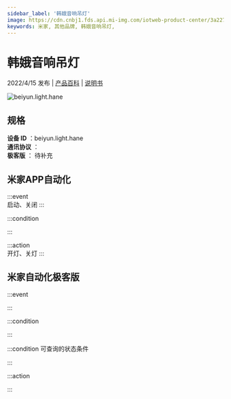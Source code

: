 ```yaml
---
sidebar_label: '韩娥音响吊灯'
image: https://cdn.cnbj1.fds.api.mi-img.com/iotweb-product-center/3a22780b35c5416cfbedb43980deb9e0_1639709012138.png?GalaxyAccessKeyId=AKVGLQWBOVIRQ3XLEW&Expires=9223372036854775807&Signature=6uyzxQ2VCLRtYQlJ/eD88Esb5ak=
keywords: 米家, 其他品牌, 韩娥音响吊灯, 
---
```

# 韩娥音响吊灯

2022/4/15 发布 | [产品百科](https://home.mi.com/webapp/content/baike/product/index.html?model=beiyun.light.hane/) | [说明书](https://home.mi.com/views/introduction.html?model=beiyun.light.hane&region=cn)

![beiyun.light.hane](https://cdn.cnbj1.fds.api.mi-img.com/iotweb-product-center/3a22780b35c5416cfbedb43980deb9e0_1639709012138.png?GalaxyAccessKeyId=AKVGLQWBOVIRQ3XLEW&Expires=9223372036854775807&Signature=6uyzxQ2VCLRtYQlJ/eD88Esb5ak=)

## 规格  
> 
**设备 ID** ：beiyun.light.hane  
**通讯协议** ：  
**极客版**  ： 待补充 


## 米家APP自动化  

:::event  
启动、关闭
:::

:::condition  

:::

:::action   
开灯、关灯
:::

## 米家自动化极客版  

:::event  

:::

:::condition  

:::

:::condition 可查询的状态条件  

:::

:::action  

:::

        
